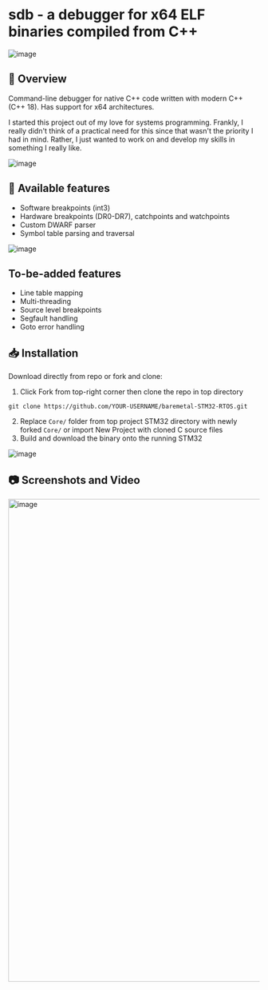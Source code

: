 # sdb - a debugger for x64 ELF binaries compiled from C++
![image](https://github.com/danglevm/2DJavaGame/assets/84720339/97dcd99c-9733-4fa2-a236-aee0da234665)

## 📄 Overview 
Command-line debugger for native C++ code written with modern C++ (C++ 18). Has support for x64 architectures.

I started this project out of my love for systems programming. Frankly, I really didn't think of a practical need for this since that wasn't the priority I had in mind. Rather, I just wanted to work on and develop my skills in something I really like.

![image](https://github.com/danglevm/2DJavaGame/assets/84720339/54814ca5-0f88-41e8-bff0-80267fe03b77)

## 💾 Available features
- Software breakpoints (int3)
- Hardware breakpoints (DR0-DR7), catchpoints and watchpoints
- Custom DWARF parser
- Symbol table parsing and traversal

![image](https://github.com/danglevm/2DJavaGame/assets/84720339/54814ca5-0f88-41e8-bff0-80267fe03b77)

## To-be-added features
- Line table mapping
- Multi-threading
- Source level breakpoints
- Segfault handling
- Goto error handling
## 📥 Installation
Download directly from repo or fork and clone:
1. Click Fork from top-right corner then clone the repo in top directory
```
git clone https://github.com/YOUR-USERNAME/baremetal-STM32-RTOS.git
```
2. Replace `Core/` folder from top project STM32 directory with newly forked `Core/` or import New Project with cloned C source files 
3. Build and download the binary onto the running STM32


![image](https://github.com/danglevm/2DJavaGame/assets/84720339/54814ca5-0f88-41e8-bff0-80267fe03b77)
## 📷 Screenshots and Video 
<img width="1241" height="966" alt="image" src="https://github.com/user-attachments/assets/7b3251da-0433-460e-91d2-2a86581bb40c" />




